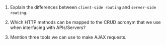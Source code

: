 1. Explain the differences between `client-side routing` and `server-side routing`.

2. Which HTTP methods can be mapped to the CRUD acronym that we use when interfacing with APIs/Servers?

3. Mention three tools we can use to make AJAX requests.